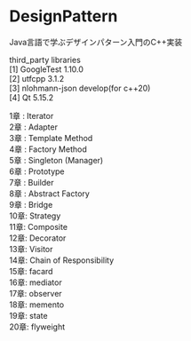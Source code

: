 # DesignPattern
Java言語で学ぶデザインパターン入門のC++実装</br>

third_party libraries</br>
[1] GoogleTest 1.10.0</br>
[2] utfcpp 3.1.2</br>
[3] nlohmann-json develop(for c++20)</br>
[4] Qt 5.15.2</br>

1章 : Iterator</br>
2章 : Adapter</br>
3章 : Template Method</br>
4章 : Factory Method</br>
5章 : Singleton (Manager)</br>
6章 : Prototype</br>
7章 : Builder</br>
8章 : Abstract Factory</br>
9章 : Bridge</br>
10章: Strategy</br>
11章: Composite</br>
12章: Decorator</br>
13章: Visitor</br>
14章: Chain of Responsibility</br>
15章: facard</br>
16章: mediator</br>
17章: observer</br>
18章: memento</br>
19章: state</br>
20章: flyweight</br>

